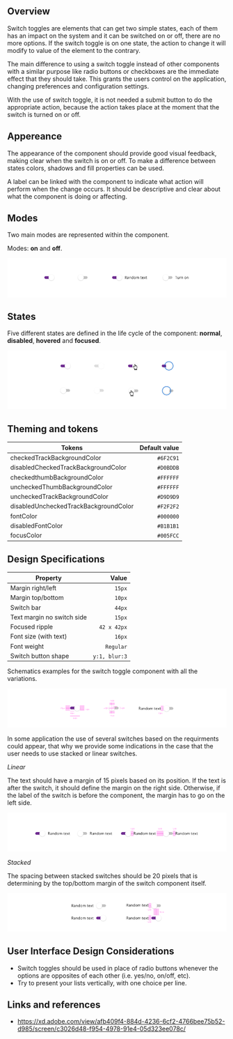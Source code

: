 ## Overview

Switch toggles are elements that can get two simple states, each of them has an impact on the system and it can be switched on or off, there are no more options.
If the switch toggle is on one state, the action to change it will modify to value of the element to the contrary.

The main difference to using a switch toggle instead of other components with a similar purpose like radio buttons or checkboxes are the immediate effect that they should take. This grants the users control on the application, changing preferences and configuration settings.

With the use of switch toggle, it is not needed a submit button to do the appropriate action, because the action takes place at the moment that the switch is turned on or off.

## Appereance

The appearance of the component should provide good visual feedback, making clear when the switch is on or off. To make a difference between states colors, shadows and fill properties can be used.

A label can be linked with the component to indicate what action will perform when the change occurs. It should be descriptive and clear about what the component is doing or affecting.

## Modes

Two main modes are represented within the component.

Modes: **on** and **off**.

![Switch modes](images/switch_modes.png)

## States

Five different states are defined in the life cycle of the component: **normal**, **disabled**, **hovered** and **focused**.

![Switch modes](images/switch_states.png)

## Theming and tokens

| Tokens                                | Default value |
| ------------------------------------- | ------------: |
| checkedTrackBackgroundColor           |     `#6F2C91` |
| disabledCheckedTrackBackgroundColor   |     `#D0BDDB` |
| checkedthumbBackgroundColor           |     `#FFFFFF` |
| uncheckedThumbBackgroundColor         |     `#FFFFFF` |
| uncheckedTrackBackgroundColor         |     `#D9D9D9` |
| disabledUncheckedTrackBackgroundColor |     `#F2F2F2` |
| fontColor                             |     `#000000` |
| disabledFontColor                     |     `#B1B1B1` |
| focusColor                            |     `#005FCC` |

## Design Specifications

| Property                   |         Value |
| -------------------------- | ------------: |
| Margin right/left          |        `15px` |
| Margin top/bottom          |        `10px` |
| Switch bar                 |        `44px` |
| Text margin no switch side |        `15px` |
| Focused ripple             |   `42 x 42px` |
| Font size (with text)      |        `16px` |
| Font weight                |     `Regular` |
| Switch button shape        | `y:1, blur:3` |

Schematics examples for the switch toggle component with all the variations.

![Switch specifications](images/switch_specs.png)

In some application the use of several switches based on the requirments could appear, that why we provide some indications in the case that the user needs to use stacked or linear switches.

_Linear_

The text should have a margin of 15 pixels based on its position. If the text is after the switch, it should define the margin on the right side. Otherwise, if the label of the switch is before the component, the margin has to go on the left side.

![Switch linear structure](images/switch_linear.png)

_Stacked_

The spacing between stacked switches should be 20 pixels that is determining by the top/bottom margin of the switch component itself.

![Switch stacked structure](images/switch_stacked.png)

## User Interface Design Considerations

- Switch toggles should be used in place of radio buttons whenever the options are opposites of each other (i.e. yes/no, on/off, etc).
- Try to present your lists vertically, with one choice per line.

## Links and references

- https://xd.adobe.com/view/afb409f4-884d-4236-6cf2-4766bee75b52-d985/screen/c3026d48-f954-4978-91e4-05d323ee078c/
